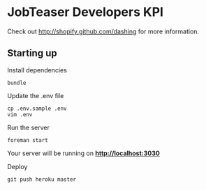 # JobTeaser Developers KPI
Check out http://shopify.github.com/dashing for more information.


## Starting up

Install dependencies
```
bundle
```

Update the .env file
```
cp .env.sample .env
vim .env
```

Run the server
```
foreman start
```

Your server will be running on **[http://localhost:3030](http://localhost:3030)**

Deploy
```
git push heroku master
```

## 
